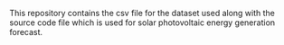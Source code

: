 This repository contains the csv file for the dataset used along with the source code file which is used for solar photovoltaic energy generation forecast.
